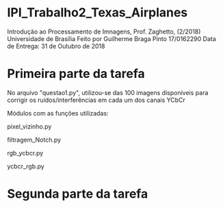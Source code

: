 # IPI_Trabalho2_Texas_Airplanes
Introdução ao Processamento de Imnagens, Prof. Zaghetto, (2/2018)
Universidade de Brasília
Feito por Guilherme Braga Pinto
17/0162290
Data de Entrega: 31 de Outubro de 2018

# Primeira parte da tarefa

No arquivo "questao1.py", utilizou-se das 100 imagens disponíveis para corrigir os ruídos/interferências em cada um dos canais YCbCr


Módulos com as funções utilizadas:

pixel_vizinho.py

filtragem_Notch.py

rgb_ycbcr.py

ycbcr_rgb.py


# Segunda parte da tarefa
